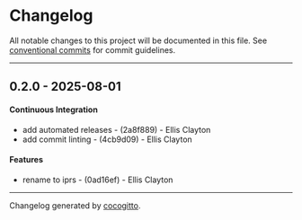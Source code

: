 # Changelog
All notable changes to this project will be documented in this file. See [conventional commits](https://www.conventionalcommits.org/) for commit guidelines.

- - -
## 0.2.0 - 2025-08-01
#### Continuous Integration
- add automated releases - (2a8f889) - Ellis Clayton
- add commit linting - (4cb9d09) - Ellis Clayton
#### Features
- rename to iprs - (0ad16ef) - Ellis Clayton

- - -

Changelog generated by [cocogitto](https://github.com/cocogitto/cocogitto).